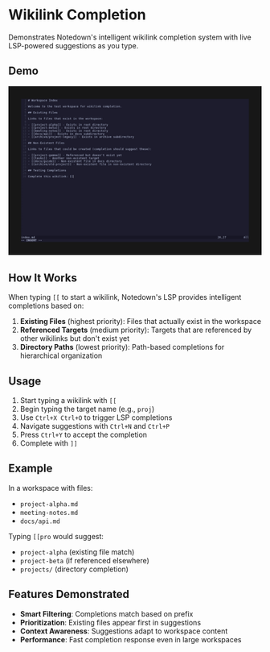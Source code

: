 # Wikilink Completion

Demonstrates Notedown's intelligent wikilink completion system with live LSP-powered suggestions as you type.

## Demo

![Wikilink Completion Demo](./demo.gif)

## How It Works

When typing `[[` to start a wikilink, Notedown's LSP provides intelligent completions based on:

1. **Existing Files** (highest priority): Files that actually exist in the workspace
2. **Referenced Targets** (medium priority): Targets that are referenced by other wikilinks but don't exist yet
3. **Directory Paths** (lowest priority): Path-based completions for hierarchical organization

## Usage

1. Start typing a wikilink with `[[`
2. Begin typing the target name (e.g., `proj`)
3. Use `Ctrl+X Ctrl+O` to trigger LSP completions 
4. Navigate suggestions with `Ctrl+N` and `Ctrl+P`
5. Press `Ctrl+Y` to accept the completion
6. Complete with `]]`

## Example

In a workspace with files:
- `project-alpha.md`
- `meeting-notes.md`
- `docs/api.md`

Typing `[[pro` would suggest:
- `project-alpha` (existing file match)
- `project-beta` (if referenced elsewhere)
- `projects/` (directory completion)

## Features Demonstrated

- **Smart Filtering**: Completions match based on prefix
- **Prioritization**: Existing files appear first in suggestions
- **Context Awareness**: Suggestions adapt to workspace content
- **Performance**: Fast completion response even in large workspaces